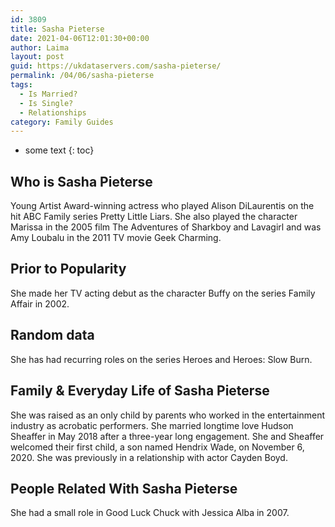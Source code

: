 ```yaml
---
id: 3809
title: Sasha Pieterse
date: 2021-04-06T12:01:30+00:00
author: Laima
layout: post
guid: https://ukdataservers.com/sasha-pieterse/
permalink: /04/06/sasha-pieterse
tags:
  - Is Married?
  - Is Single?
  - Relationships
category: Family Guides
---
```


* some text
{: toc}


## Who is Sasha Pieterse
                  
                  
                  
Young Artist Award-winning actress who played Alison DiLaurentis on the hit ABC Family series Pretty Little Liars. She also played the character Marissa in the 2005 film The Adventures of Sharkboy and Lavagirl and was Amy Loubalu in the 2011 TV movie Geek Charming. 
                  
              
            
              
            
                
                
                
## Prior to Popularity
                  
                  
                  
She made her TV acting debut as the character Buffy on the series Family Affair in 2002. 
                  
              
            
              
            
                
                
                
## Random data
                  
                  
                  
She has had recurring roles on the series Heroes and Heroes: Slow Burn. 
                  
              
            
              
            
                
                
                
## Family & Everyday Life of Sasha Pieterse
                  
                  
                  
She was raised as an only child by parents who worked in the entertainment industry as acrobatic performers. She married longtime love Hudson Sheaffer in May 2018 after a three-year long engagement. She and Sheaffer welcomed their first child, a son named Hendrix Wade, on November 6, 2020. She was previously in a relationship with actor Cayden Boyd. 
                  
              
            
              
            
                
                
                
## People Related With Sasha Pieterse
                  
                  
                  
She had a small role in Good Luck Chuck with Jessica Alba in 2007.
                  
              
            
              
            
                
              
            
              
              
            
            
              
            
          
          
          